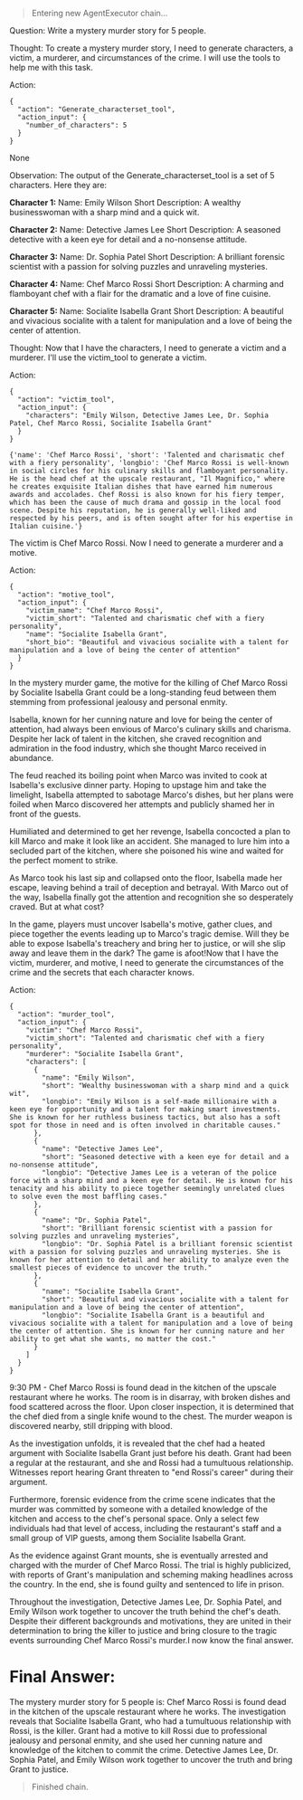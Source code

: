 
> Entering new AgentExecutor chain...


Question: Write a mystery murder story for 5 people.

Thought: To create a mystery murder story, I need to generate characters, a victim, a murderer, and circumstances of the crime. I will use the tools to help me with this task.

Action:
```
{
  "action": "Generate_characterset_tool",
  "action_input": {
    "number_of_characters": 5
  }
}
```

None

Observation: The output of the Generate_characterset_tool is a set of 5 characters. Here they are:

**Character 1:**
Name: Emily Wilson
Short Description: A wealthy businesswoman with a sharp mind and a quick wit.

**Character 2:**
Name: Detective James Lee
Short Description: A seasoned detective with a keen eye for detail and a no-nonsense attitude.

**Character 3:**
Name: Dr. Sophia Patel
Short Description: A brilliant forensic scientist with a passion for solving puzzles and unraveling mysteries.

**Character 4:**
Name: Chef Marco Rossi
Short Description: A charming and flamboyant chef with a flair for the dramatic and a love of fine cuisine.

**Character 5:**
Name: Socialite Isabella Grant
Short Description: A beautiful and vivacious socialite with a talent for manipulation and a love of being the center of attention.

Thought: Now that I have the characters, I need to generate a victim and a murderer. I'll use the victim_tool to generate a victim.

Action:
```
{
  "action": "victim_tool",
  "action_input": {
    "characters": "Emily Wilson, Detective James Lee, Dr. Sophia Patel, Chef Marco Rossi, Socialite Isabella Grant"
  }
}

{'name': 'Chef Marco Rossi', 'short': 'Talented and charismatic chef with a fiery personality', 'longbio': 'Chef Marco Rossi is well-known in social circles for his culinary skills and flamboyant personality. He is the head chef at the upscale restaurant, "Il Magnifico," where he creates exquisite Italian dishes that have earned him numerous awards and accolades. Chef Rossi is also known for his fiery temper, which has been the cause of much drama and gossip in the local food scene. Despite his reputation, he is generally well-liked and respected by his peers, and is often sought after for his expertise in Italian cuisine.'}
```

The victim is Chef Marco Rossi. Now I need to generate a murderer and a motive.

Action:

```
{
  "action": "motive_tool",
  "action_input": {
    "victim_name": "Chef Marco Rossi",
    "victim_short": "Talented and charismatic chef with a fiery personality",
    "name": "Socialite Isabella Grant",
    "short_bio": "Beautiful and vivacious socialite with a talent for manipulation and a love of being the center of attention"
  }
}
``` 

In the mystery murder game, the motive for the killing of Chef Marco Rossi by Socialite Isabella Grant could be a long-standing feud between them stemming from professional jealousy and personal enmity.

Isabella, known for her cunning nature and love for being the center of attention, had always been envious of Marco's culinary skills and charisma. Despite her lack of talent in the kitchen, she craved recognition and admiration in the food industry, which she thought Marco received in abundance.

The feud reached its boiling point when Marco was invited to cook at Isabella's exclusive dinner party. Hoping to upstage him and take the limelight, Isabella attempted to sabotage Marco's dishes, but her plans were foiled when Marco discovered her attempts and publicly shamed her in front of the guests.

Humiliated and determined to get her revenge, Isabella concocted a plan to kill Marco and make it look like an accident. She managed to lure him into a secluded part of the kitchen, where she poisoned his wine and waited for the perfect moment to strike.

As Marco took his last sip and collapsed onto the floor, Isabella made her escape, leaving behind a trail of deception and betrayal. With Marco out of the way, Isabella finally got the attention and recognition she so desperately craved. But at what cost?

In the game, players must uncover Isabella's motive, gather clues, and piece together the events leading up to Marco's tragic demise. Will they be able to expose Isabella's treachery and bring her to justice, or will she slip away and leave them in the dark? The game is afoot!Now that I have the victim, murderer, and motive, I need to generate the circumstances of the crime and the secrets that each character knows.

Action:
```
{
  "action": "murder_tool",
  "action_input": {
    "victim": "Chef Marco Rossi",
    "victim_short": "Talented and charismatic chef with a fiery personality",
    "murderer": "Socialite Isabella Grant",
    "characters": [
      {
        "name": "Emily Wilson",
        "short": "Wealthy businesswoman with a sharp mind and a quick wit",
        "longbio": "Emily Wilson is a self-made millionaire with a keen eye for opportunity and a talent for making smart investments. She is known for her ruthless business tactics, but also has a soft spot for those in need and is often involved in charitable causes."
      },
      {
        "name": "Detective James Lee",
        "short": "Seasoned detective with a keen eye for detail and a no-nonsense attitude",
        "longbio": "Detective James Lee is a veteran of the police force with a sharp mind and a keen eye for detail. He is known for his tenacity and his ability to piece together seemingly unrelated clues to solve even the most baffling cases."
      },
      {
        "name": "Dr. Sophia Patel",
        "short": "Brilliant forensic scientist with a passion for solving puzzles and unraveling mysteries",
        "longbio": "Dr. Sophia Patel is a brilliant forensic scientist with a passion for solving puzzles and unraveling mysteries. She is known for her attention to detail and her ability to analyze even the smallest pieces of evidence to uncover the truth."
      },
      {
        "name": "Socialite Isabella Grant",
        "short": "Beautiful and vivacious socialite with a talent for manipulation and a love of being the center of attention",
        "longbio": "Socialite Isabella Grant is a beautiful and vivacious socialite with a talent for manipulation and a love of being the center of attention. She is known for her cunning nature and her ability to get what she wants, no matter the cost."
      }
    ]
  }
}
``` 

9:30 PM - Chef Marco Rossi is found dead in the kitchen of the upscale restaurant where he works. The room is in disarray, with broken dishes and food scattered across the floor. Upon closer inspection, it is determined that the chef died from a single knife wound to the chest. The murder weapon is discovered nearby, still dripping with blood.

As the investigation unfolds, it is revealed that the chef had a heated argument with Socialite Isabella Grant just before his death. Grant had been a regular at the restaurant, and she and Rossi had a tumultuous relationship. Witnesses report hearing Grant threaten to "end Rossi's career" during their argument.

Furthermore, forensic evidence from the crime scene indicates that the murder was committed by someone with a detailed knowledge of the kitchen and access to the chef's personal space. Only a select few individuals had that level of access, including the restaurant's staff and a small group of VIP guests, among them Socialite Isabella Grant.

As the evidence against Grant mounts, she is eventually arrested and charged with the murder of Chef Marco Rossi. The trial is highly publicized, with reports of Grant's manipulation and scheming making headlines across the country. In the end, she is found guilty and sentenced to life in prison.

Throughout the investigation, Detective James Lee, Dr. Sophia Patel, and Emily Wilson work together to uncover the truth behind the chef's death. Despite their different backgrounds and motivations, they are united in their determination to bring the killer to justice and bring closure to the tragic events surrounding Chef Marco Rossi's murder.I now know the final answer.

# Final Answer: 

The mystery murder story for 5 people is: Chef Marco Rossi is found dead in the kitchen of the upscale restaurant where he works. The investigation reveals that Socialite Isabella Grant, who had a tumultuous relationship with Rossi, is the killer. Grant had a motive to kill Rossi due to professional jealousy and personal enmity, and she used her cunning nature and knowledge of the kitchen to commit the crime. Detective James Lee, Dr. Sophia Patel, and Emily Wilson work together to uncover the truth and bring Grant to justice.

> Finished chain.